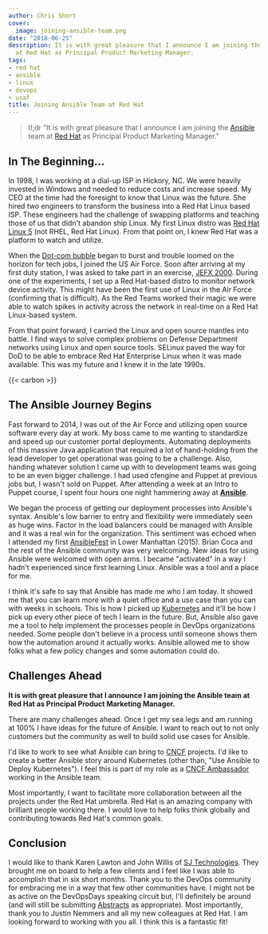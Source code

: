 ```yaml
---
author: Chris Short
cover:
  image: joining-ansible-team.png
date: "2018-06-25"
description: It is with great pleasure that I announce I am joining the Ansible team
  at Red Hat as Principal Product Marketing Manager.
tags:
- red hat
- ansible
- linux
- devops
- usaf
title: Joining Ansible Team at Red Hat
---
```


> tl;dr "It is with great pleasure that I announce I am joining the [Ansible](https://www.ansible.com/) team at [Red Hat](https://www.redhat.com/) as Principal Product Marketing Manager."

## In The Beginning...

In 1998, I was working at a dial-up ISP in Hickory, NC. We were heavily invested in Windows and needed to reduce costs and increase speed. My CEO at the time had the foresight to know that Linux was the future. She hired two engineers to transform the business into a Red Hat Linux based ISP. These engineers had the challenge of swapping platforms and teaching those of us that didn't abandon ship Linux. My first Linux distro was [Red Hat Linux 5](https://en.wikipedia.org/wiki/Red_Hat_Linux) (not RHEL, Red Hat Linux). From that point on, I knew Red Hat was a platform to watch and utilize.


When the [Dot-com bubble](https://en.wikipedia.org/wiki/Dot-com_bubble) began to burst and trouble loomed on the horizon for tech jobs, I joined the US Air Force. Soon after arriving at my first duty station, I was asked to take part in an exercise, [JEFX 2000](https://en.wikipedia.org/wiki/JEFX). During one of the experiments, I set up a Red Hat-based distro to monitor network device activity. This might have been the first use of Linux in the Air Force (confirming that is difficult). As the Red Teams worked their magic we were able to watch spikes in activity across the network in real-time on a Red Hat Linux-based system.

From that point forward, I carried the Linux and open source mantles into battle. I find ways to solve complex problems on Defense Department networks using Linux and open source tools. SELinux paved the way for DoD to be able to embrace Red Hat Enterprise Linux when it was made available. This was my future and I knew it in the late 1990s.

{{< carbon >}}

## The Ansible Journey Begins

Fast forward to 2014, I was out of the Air Force and utilizing open source software every day at work. My boss came to me wanting to standardize and speed up our customer portal deployments. Automating deployments of this massive Java application that required a lot of hand-holding from the lead developer to get operational was going to be a challenge. Also, handing whatever solution I came up with to development teams was going to be an even bigger challenge. I had used cfengine and Puppet at previous jobs but, I wasn't sold on Puppet. After attending a week at an Intro to Puppet course, I spent four hours one night hammering away at [**Ansible**](https://www.ansible.com/).

We began the process of getting our deployment processes into Ansible's syntax. Ansible's low barrier to entry and flexibility were immediately seen as huge wins. Factor in the load balancers could be managed with Ansible and it was a real win for the organization. This sentiment was echoed when I attended my first [AnsibleFest](https://www.ansible.com/ansiblefest) in Lower Manhattan (2015). Brian Coca and the rest of the Ansible community was very welcoming. New ideas for using Ansible were welcomed with open arms. I became "activated" in a way I hadn't experienced since first learning Linux. Ansible was a tool and a place for me.

<!-- I loved the feeling of pushing a button and an entire environment getting deployed. I demonstrated completely destroying and rebuilding this web site with Ansible during [A Night of DevOps at Open Source South Carolina](/a-night-of-devops-at-open-source-south-carolina/). At the time it was running Ghost in AWS EC2 so there were a lot of moving parts. The audience sat mezmerized as Ansible created backups, created new EC2 instances, deployed the software and data, and then flipped DNS from CloudFlare over to the new instances. -->

I think it's safe to say that Ansible has made me who I am today. It showed me that you can learn more with a quiet office and a use case than you can with weeks in schools. This is how I picked up [Kubernetes](/tags/kubernetes/) and it'll be how I pick up every other piece of tech I learn in the future. But, Ansible also gave me a tool to help implement the processes people in DevOps organizations needed. Some people don't believe in a process until someone shows them how the automation around it actually works. Ansible allowed me to show folks what a few policy changes and some automation could do.

## Challenges Ahead

**It is with great pleasure that I announce I am joining the Ansible team at Red Hat as Principal Product Marketing Manager.**

There are many challenges ahead. Once I get my sea legs and am running at 100% I have ideas for the future of Ansible. I want to reach out to not only customers but the community as well to build solid use cases for Ansible.

I'd like to work to see what Ansible can bring to [CNCF](https://www.cncf.io/) projects. I'd like to create a better Ansible story around Kubernetes (other than, "Use Ansible to Deploy Kubernetes"). I feel this is part of my role as a [CNCF Ambassador](https://www.cncf.io/people/ambassadors/) working in the Ansible team.

Most importantly, I want to facilitate more collaboration between all the projects under the Red Hat umbrella. Red Hat is an amazing company with brilliant people working there. I would love to help folks think globally and contributing towards Red Hat's common goals.

## Conclusion

I would like to thank Karen Lawton and John Willis of [SJ Technologies](http://sjtechcorp.com). They brought me on board to help a few clients and I feel like I was able to accomplish that in six short months. Thank you to the DevOps community for embracing me in a way that few other communities have. I might not be as active on the DevOpsDays speaking circuit but, I'll definitely be around (and will still be submitting [Abstracts](/abstracts/) as appropriate). Most importantly, thank you to Justin Nemmers and all my new colleagues at Red Hat. I am looking forward to working with you all. I think this is a fantastic fit!
